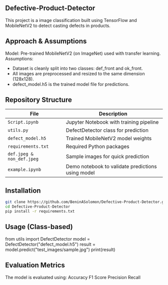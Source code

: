 ## Defective-Product-Detector
This project is a image classification built using TensorFlow and MobileNetV2 to detect casting defects in products. 

## Approach & Assumptions
Model: Pre-trained MobileNetV2 (on ImageNet) used with transfer learning.
Assumptions:
- Dataset is cleanly split into two classes: def_front and ok_front.
- All images are preprocessed and resized to the same dimension (128x128).
- defect_model.h5 is the trained model file for predictions.

## Repository Structure
| File                           | Description                                       |
| -------------------------------| --------------------------------------------------|
| `Script.ipynb`                 | Jupyter Notebook with training pipeline           |
| `utils.py`                     | DefectDetector class for prediction               |
| `defect_model.h5`              | Trained MobileNetV2 model weights                 |
| `requirements.txt`             | Required Python packages                          |
| `def.jpeg & non_def.jpeg`      | Sample images for quick prediction                |
| `example.ipynb`                | Demo notebook to validate predictions using model |

## Installation
```bash
git clone https://github.com/BeninASolomon/Defective-Product-Detector.git
cd Defective-Product-Detector
pip install -r requirements.txt
```

## Usage (Class-based)
from utils import DefectDetector
model = DefectDetector("defect_model.h5")
result = model.predict("test_images/sample.jpg")
print(result)

## Evaluation Metrics
The model is evaluated using:
Accuracy
F1 Score
Precision
Recall


